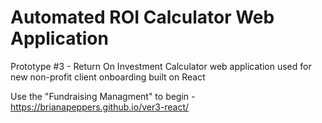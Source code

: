 # Automated ROI Calculator Web Application
Prototype #3 - Return On Investment Calculator web application used for new non-profit client onboarding built on React

Use the "Fundraising Managment" to begin - https://brianapeppers.github.io/ver3-react/
